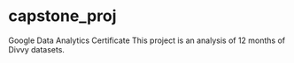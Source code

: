 # capstone_proj
Google Data Analytics Certificate 
This project is an analysis of 12 months of Divvy datasets.
